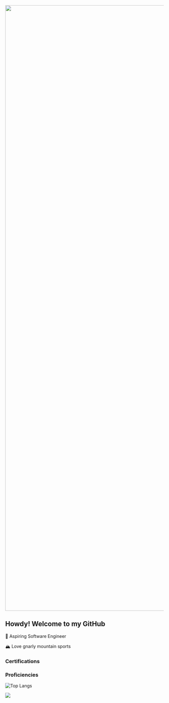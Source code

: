 <img src="https://www.farawayfound.com/images/rmnp/rmnpano.jpg" width=1920>

<h2 align="left"> Howdy! Welcome to my GitHub </h2>

<p align="left"> 🔭 Aspiring Software Engineer </p>
<p align="left"> 🏔️ Love gnarly mountain sports </p>

<h3> Certifications </h3>

<h3> Proficiencies </h3>

![Top Langs](https://github-readme-stats.vercel.app/api/top-langs/?username=farawayfound)

<div data-iframe-width="150" data-iframe-height="270" data-share-badge-id="a4b6d7b8-3c5a-4290-8a6f-a567423bca10" data-share-badge-host="https://www.youracclaim.com"></div><div type="text/javascript" async src="//cdn.youracclaim.com/assets/utilities/embed.js"></div>

![](https://komarev.com/ghpvc/?username=farawayfound&color=c38808)

<!--
**farawayfound/farawayfound** is a ✨ _special_ ✨ repository because its `README.md` (this file) appears on your GitHub profile.

Here are some ideas to get you started:

- 🔭 I’m currently working on ...
- 🌱 I’m currently learning ...
- 👯 I’m looking to collaborate on ...
- 🤔 I’m looking for help with ...
- 💬 Ask me about ...
- 📫 How to reach me: ...
- 😄 Pronouns: ...
- ⚡ Fun fact: ...
-->
